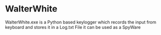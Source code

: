 # WalterWhite
WalterWhite.exe is a Python based keylogger which records the input from keyboard and stores it in a Log.txt File it can be used as a SpyWare 
